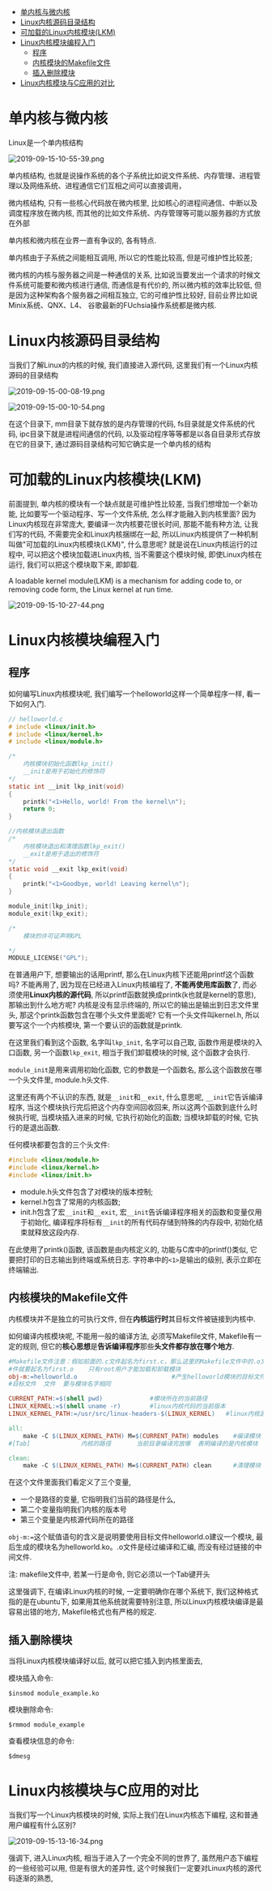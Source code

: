 
<!-- @import "[TOC]" {cmd="toc" depthFrom=1 depthTo=6 orderedList=false} -->

<!-- code_chunk_output -->

- [单内核与微内核](#单内核与微内核)
- [Linux内核源码目录结构](#linux内核源码目录结构)
- [可加载的Linux内核模块(LKM)](#可加载的linux内核模块lkm)
- [Linux内核模块编程入门](#linux内核模块编程入门)
  - [程序](#程序)
  - [内核模块的Makefile文件](#内核模块的makefile文件)
  - [插入删除模块](#插入删除模块)
- [Linux内核模块与C应用的对比](#linux内核模块与c应用的对比)

<!-- /code_chunk_output -->

# 单内核与微内核

Linux是一个单内核结构

![2019-09-15-10-55-39.png](./images/2019-09-15-10-55-39.png)

单内核结构, 也就是说操作系统的各个子系统比如说文件系统、内存管理、进程管理以及网络系统、进程通信它们互相之间可以直接调用， 

微内核结构, 只有一些核心代码放在微内核里, 比如核心的进程间通信、中断以及调度程序放在微内核, 而其他的比如文件系统、内存管理等可能以服务器的方式放在外部

单内核和微内核在业界一直有争议的, 各有特点. 

单内核由于子系统之间能相互调用, 所以它的性能比较高, 但是可维护性比较差; 

微内核的内核与服务器之间是一种通信的关系, 比如说当要发出一个请求的时候文件系统可能要和微内核进行通信, 而通信是有代价的, 所以微内核的效率比较低, 但是因为这种架构各个服务器之间相互独立, 它的可维护性比较好, 目前业界比如说Minix系统、QNX、L4、 谷歌最新的FUchsia操作系统都是微内核.

# Linux内核源码目录结构

当我们了解Linux的内核的时候, 我们直接进入源代码, 这里我们有一个Linux内核源码的目录结构

![2019-09-15-00-08-19.png](./images/2019-09-15-00-08-19.png)

![2019-09-15-00-10-54.png](./images/2019-09-15-00-10-54.png)

在这个目录下, mm目录下就存放的是内存管理的代码, fs目录就是文件系统的代码, ipc目录下就是进程间通信的代码, 以及驱动程序等等都是以各自目录形式存放在它的目录下, 通过源码目录结构可知它确实是一个单内核的结构

# 可加载的Linux内核模块(LKM)

前面提到, 单内核的模块有一个缺点就是可维护性比较差, 当我们想增加一个新功能, 比如要写一个驱动程序、写一个文件系统, 怎么样才能融入到内核里面? 因为Linux内核现在非常庞大, 要编译一次内核要花很长时间, 那能不能有种方法, 让我们写的代码, 不需要完全和Linux内核捆绑在一起, 所以Linux内核提供了一种机制叫做"可加载的Linux内核模块(LKM)", 什么意思呢? 就是说在Linux内核运行的过程中, 可以把这个模块加载进Linux内核, 当不需要这个模块时候, 即使Linux内核在运行, 我们可以把这个模块取下来, 即卸载. 

A loadable kernel module(LKM) is a mechanism for adding code to, or removing code form, the Linux kernel at run time.

![2019-09-15-10-27-44.png](./images/2019-09-15-10-27-44.png)

# Linux内核模块编程入门

## 程序

如何编写Linux内核模块呢, 我们编写一个helloworld这样一个简单程序一样, 看一下如何入门.

```c
// helloworld.c
# include <linux/init.h>
# include <linux/kernel.h>
# include <linux/module.h>

/* 
    内核模块初始化函数lkp_init()
    __init是用于初始化的修饰符
*/
static int __init lkp_init(void)
{
	printk("<1>Hello, world! From the kernel\n");
	return 0;
}

//内核模块退出函数
/* 
    内核模块退出和清理函数lkp_exit()
    __exit是用于退出的修饰符
*/
static void __exit lkp_exit(void)
{
	printk("<1>Goodbye, world! Leaving kernel\n");
}

module_init(lkp_init);
module_exit(lkp_exit);

/* 
    模块的许可证声明GPL

*/
MODULE_LICENSE("GPL");
```

在普通用户下, 想要输出的话用printf, 那么在Linux内核下还能用printf这个函数吗? 不能再用了, 因为现在已经进入Linux内核编程了, **不能再使用库函数**了, 而必须使用**Linux内核的源代码**, 所以printf函数就换成printk(k也就是kernel的意思), 那输出到什么地方呢? 内核是没有显示终端的, 所以它的输出是输出到日志文件里头, 那这个printk函数包含在哪个头文件里面呢? 它有一个头文件叫kernel.h, 所以要写这个一个内核模块, 第一个要认识的函数就是printk.

在这里我们看到这个函数, 名字叫`lkp_init`, 名字可以自己取, 函数作用是模块的入口函数, 另一个函数`lkp_exit`, 相当于我们卸载模块的时候, 这个函数才会执行. 

`module_init`是用来调用初始化函数, 它的参数是一个函数名, 那么这个函数放在哪一个头文件里, module.h头文件.

这里还有两个不认识的东西, 就是`__init`和`__exit`, 什么意思呢, `__init`它告诉编译程序, 当这个模块执行完后把这个内存空间回收回来, 所以这两个函数到底什么时候执行呢, 当模块插入进来的时候, 它执行初始化的函数; 当模块卸载的时候, 它执行的是退出函数. 

任何模块都要包含的三个头文件:

```c
#include <linux/module.h>
#include <linux/kernel.h>
#include <linux/init.h>
```

* module.h头文件包含了对模块的版本控制;
* kernel.h包含了常用的内核函数;
* init.h包含了宏`__init`和`__exit`, 宏`__init`告诉编译程序相关的函数和变量仅用于初始化, 编译程序将标有`__init`的所有代码存储到特殊的内存段中, 初始化结束就释放这段内存.

在此使用了printk()函数, 该函数是由内核定义的, 功能与C库中的printf()类似, 它要把打印的日志输出到终端或系统日志. 字符串中的`<1>`是输出的级别, 表示立即在终端输出.

## 内核模块的Makefile文件

内核模块并不是独立的可执行文件, 但在**内核运行时**其目标文件被链接到内核中. 

如何编译内核模块呢, 不能用一般的编译方法, 必须写Makefile文件, Makefile有一定的规则, 但它的**核心思想**是**告诉编译程序**那些**头文件都存放在哪个地方**.

```makefile
#Makefile文件注意：假如前面的.c文件起名为first.c，那么这里的Makefile文件中的.o文
#件就要起名为first.o    只有root用户才能加载和卸载模块
obj-m:=helloworld.o                          #产生helloworld模块的目标文件
#目标文件  文件  要与模块名字相同

CURRENT_PATH:=$(shell pwd)             #模块所在的当前路径
LINUX_KERNEL:=$(shell uname -r)        #linux内核代码的当前版本
LINUX_KERNEL_PATH:=/usr/src/linux-headers-$(LINUX_KERNEL)   #linux内核源代码的绝对路径

all:
	make -C $(LINUX_KERNEL_PATH) M=$(CURRENT_PATH) modules    #编译模块
#[Tab]              内核的路径       当前目录编译完放哪  表明编译的是内核模块

clean:
	make -C $(LINUX_KERNEL_PATH) M=$(CURRENT_PATH) clean      #清理模块
```

在这个文件里面我们看定义了三个变量, 

* 一个是路径的变量, 它指明我们当前的路径是什么, 
* 第二个变量指明我们内核的版本号
* 第三个变量是内核源代码所在的路径

`obj-m:=`这个赋值语句的含义是说明要使用目标文件helloworld.o建议一个模块, 最后生成的模块名为helloworld.ko。\.o文件是经过编译和汇编, 而没有经过链接的中间文件.

注: makefile文件中, 若某一行是命令, 则它必须以一个Tab键开头

这里强调下, 在编译Linux内核的时候, 一定要明确你在哪个系统下, 我们这种格式指的是在ubuntu下, 如果用其他系统就需要特别注意, 所以Linux内核模块编译是最容易出错的地方, Makefile格式也有严格的规定. 

## 插入删除模块

当将Linux内核模块编译好以后, 就可以把它插入到内核里面去, 

模块插入命令:

```
$insmod module_example.ko
```

模块删除命令:

```
$rmmod module_example
```

查看模块信息的命令: 

```
$dmesg
```

# Linux内核模块与C应用的对比

当我们写一个Linux内核模块的时候, 实际上我们在Linux内核态下编程, 这和普通用户编程有什么区别? 

![2019-09-15-13-16-34.png](./images/2019-09-15-13-16-34.png)

强调下, 进入Linux内核, 相当于进入了一个完全不同的世界了, 虽然用户态下编程的一些经验可以用, 但是有很大的差异性, 这个时候我们一定要对Linux内核的源代码逐渐的熟悉, 